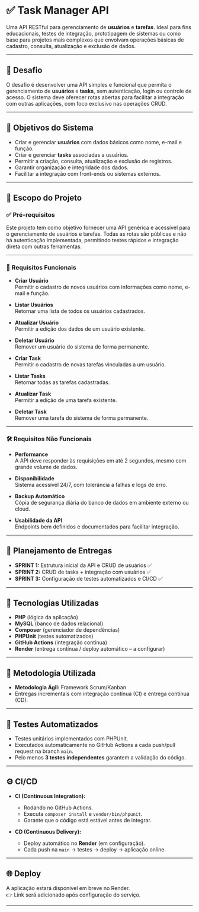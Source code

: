 # ✅ Task Manager API

Uma API RESTful para gerenciamento de **usuários** e **tarefas**. Ideal para fins educacionais, testes de integração, prototipagem de sistemas ou como base para projetos mais complexos que envolvam operações básicas de cadastro, consulta, atualização e exclusão de dados.

---

## 🧠 Desafio

O desafio é desenvolver uma API simples e funcional que permita o gerenciamento de **usuários** e **tasks**, sem autenticação, login ou controle de acesso. O sistema deve oferecer rotas abertas para facilitar a integração com outras aplicações, com foco exclusivo nas operações CRUD.

---

## 🎯 Objetivos do Sistema

- Criar e gerenciar **usuários** com dados básicos como nome, e-mail e função.  
- Criar e gerenciar **tasks** associadas a usuários.  
- Permitir a criação, consulta, atualização e exclusão de registros.  
- Garantir organização e integridade dos dados.  
- Facilitar a integração com front-ends ou sistemas externos.  

---

## 📌 Escopo do Projeto

### ✅ Pré-requisitos

Este projeto tem como objetivo fornecer uma API genérica e acessível para o gerenciamento de usuários e tarefas. Todas as rotas são públicas e não há autenticação implementada, permitindo testes rápidos e integração direta com outras ferramentas.

---

### 🔧 Requisitos Funcionais

- **Criar Usuário**  
  Permitir o cadastro de novos usuários com informações como nome, e-mail e função.

- **Listar Usuários**  
  Retornar uma lista de todos os usuários cadastrados.

- **Atualizar Usuário**  
  Permitir a edição dos dados de um usuário existente.

- **Deletar Usuário**  
  Remover um usuário do sistema de forma permanente.

- **Criar Task**  
  Permitir o cadastro de novas tarefas vinculadas a um usuário.

- **Listar Tasks**  
  Retornar todas as tarefas cadastradas.

- **Atualizar Task**  
  Permitir a edição de uma tarefa existente.

- **Deletar Task**  
  Remover uma tarefa do sistema de forma permanente.

---

### 🛠️ Requisitos Não Funcionais

- **Performance**  
  A API deve responder às requisições em até 2 segundos, mesmo com grande volume de dados.

- **Disponibilidade**  
  Sistema acessível 24/7, com tolerância a falhas e logs de erro.

- **Backup Automático**  
  Cópia de segurança diária do banco de dados em ambiente externo ou cloud.

- **Usabilidade da API**  
  Endpoints bem definidos e documentados para facilitar integração.

---

## 📅 Planejamento de Entregas  

- **SPRINT 1:** Estrutura inicial da API e CRUD de usuários ✅  
- **SPRINT 2:** CRUD de tasks + integração com usuários ✅  
- **SPRINT 3:** Configuração de testes automatizados e CI/CD ✅  

---

## 🚀 Tecnologias Utilizadas

- **PHP** (lógica da aplicação)  
- **MySQL** (banco de dados relacional)  
- **Composer** (gerenciador de dependências)  
- **PHPUnit** (testes automatizados)  
- **GitHub Actions** (integração contínua)  
- **Render** (entrega contínua / deploy automático – a configurar)  

---

## 📂 Metodologia Utilizada  

- **Metodologia Ágil:** Framework Scrum/Kanban  
- Entregas incrementais com integração contínua (CI) e entrega contínua (CD).  

---

## 🧪 Testes Automatizados

- Testes unitários implementados com PHPUnit.  
- Executados automaticamente no GitHub Actions a cada push/pull request na branch `main`.  
- Pelo menos **3 testes independentes** garantem a validação do código.  

---

## ⚙️ CI/CD

- **CI (Continuous Integration):**  
  - Rodando no GitHub Actions.  
  - Executa `composer install` e `vendor/bin/phpunit`.  
  - Garante que o código está estável antes de integrar.  

- **CD (Continuous Delivery):**  
  - Deploy automático no **Render** (em configuração).  
  - Cada push na `main` → testes → deploy → aplicação online.  

---

## 🌐 Deploy

A aplicação estará disponível em breve no Render.  
👉 Link será adicionado após configuração do serviço.  

---
